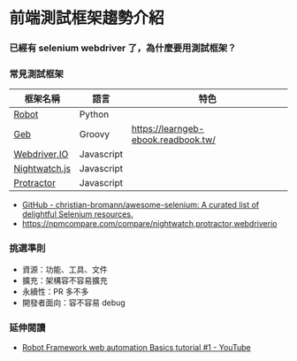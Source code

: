 # 前端測試框架趨勢介紹

### 已經有 selenium webdriver 了，為什麼要用測試框架？

<!--
* 前端測試框架提供更簡單的 API
* 完整的測試流程，並是不只有控制前端行為這麼單純。
-->

<!--
1. 我們應該把時間花在撰寫測試邏輯，而不是把時間花在測試程式的語法。
1. 撰寫測試程式 / 組織測試集合 / 產出測試報告 / 錯誤通知...
-->

### 常見測試框架

框架名稱| 語言 | 特色
---------|----------|---------
 [Robot](http://robotframework.org/) | Python | 
 [Geb](http://gebish.org/) | Groovy | https://learngeb-ebook.readbook.tw/
 [Webdriver.IO](http://webdriver.io/) | Javascript | 
 [Nightwatch.js](http://www.nightmarejs.org/) | Javascript | 
 [Protractor](https://angular.github.io/protractor/) | Javascript |  

 * [GitHub - christian-bromann/awesome-selenium: A curated list of delightful Selenium resources.](https://github.com/christian-bromann/awesome-selenium)
 * <https://npmcompare.com/compare/nightwatch,protractor,webdriverio>

### 挑選準則

* 資源：功能、工具、文件
* 擴充：架構容不容易擴充
* 永續性：PR 多不多
* 開發者面向：容不容易 debug

### 延伸閱讀
* [Robot Framework web automation Basics tutorial #1 - YouTube](https://www.youtube.com/watch?v=AcJ1k5SBcfc)